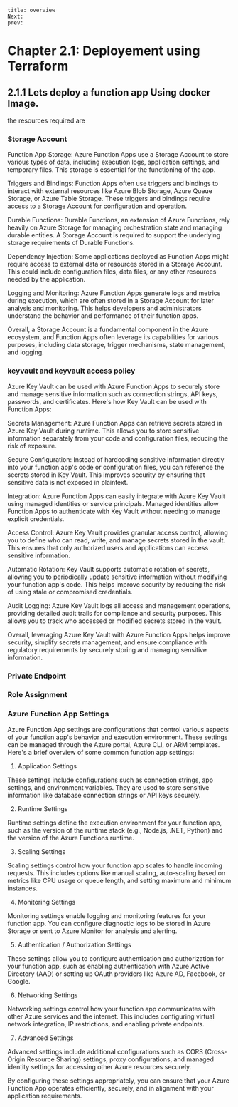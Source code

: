 ```
title: overview
Next:
prev:
```
# Chapter 2.1: Deployement using Terraform 

## 2.1.1 Lets deploy a function app  **Using docker Image**. 
the resources required are
### Storage Account
Function App Storage: Azure Function Apps use a Storage Account to store various types of data, including execution logs, application settings, and temporary files. This storage is essential for the functioning of the app.

Triggers and Bindings: Function Apps often use triggers and bindings to interact with external resources like Azure Blob Storage, Azure Queue Storage, or Azure Table Storage. These triggers and bindings require access to a Storage Account for configuration and operation.

Durable Functions: Durable Functions, an extension of Azure Functions, rely heavily on Azure Storage for managing orchestration state and managing durable entities. A Storage Account is required to support the underlying storage requirements of Durable Functions.

Dependency Injection: Some applications deployed as Function Apps might require access to external data or resources stored in a Storage Account. This could include configuration files, data files, or any other resources needed by the application.

Logging and Monitoring: Azure Function Apps generate logs and metrics during execution, which are often stored in a Storage Account for later analysis and monitoring. This helps developers and administrators understand the behavior and performance of their function apps.

Overall, a Storage Account is a fundamental component in the Azure ecosystem, and Function Apps often leverage its capabilities for various purposes, including data storage, trigger mechanisms, state management, and logging.
### keyvault and keyvault access policy
Azure Key Vault can be used with Azure Function Apps to securely store and manage sensitive information such as connection strings, API keys, passwords, and certificates. Here's how Key Vault can be used with Function Apps:

Secrets Management: Azure Function Apps can retrieve secrets stored in Azure Key Vault during runtime. This allows you to store sensitive information separately from your code and configuration files, reducing the risk of exposure.

Secure Configuration: Instead of hardcoding sensitive information directly into your function app's code or configuration files, you can reference the secrets stored in Key Vault. This improves security by ensuring that sensitive data is not exposed in plaintext.

Integration: Azure Function Apps can easily integrate with Azure Key Vault using managed identities or service principals. Managed identities allow Function Apps to authenticate with Key Vault without needing to manage explicit credentials.

Access Control: Azure Key Vault provides granular access control, allowing you to define who can read, write, and manage secrets stored in the vault. This ensures that only authorized users and applications can access sensitive information.

Automatic Rotation: Key Vault supports automatic rotation of secrets, allowing you to periodically update sensitive information without modifying your function app's code. This helps improve security by reducing the risk of using stale or compromised credentials.

Audit Logging: Azure Key Vault logs all access and management operations, providing detailed audit trails for compliance and security purposes. This allows you to track who accessed or modified secrets stored in the vault.

Overall, leveraging Azure Key Vault with Azure Function Apps helps improve security, simplify secrets management, and ensure compliance with regulatory requirements by securely storing and managing sensitive information.
### Private Endpoint

### Role Assignment
### Azure Function App Settings

Azure Function App settings are configurations that control various aspects of your function app's behavior and execution environment. These settings can be managed through the Azure portal, Azure CLI, or ARM templates. Here's a brief overview of some common function app settings:

1. Application Settings

These settings include configurations such as connection strings, app settings, and environment variables. They are used to store sensitive information like database connection strings or API keys securely.

2. Runtime Settings

Runtime settings define the execution environment for your function app, such as the version of the runtime stack (e.g., Node.js, .NET, Python) and the version of the Azure Functions runtime.

3. Scaling Settings

Scaling settings control how your function app scales to handle incoming requests. This includes options like manual scaling, auto-scaling based on metrics like CPU usage or queue length, and setting maximum and minimum instances.

4. Monitoring Settings

Monitoring settings enable logging and monitoring features for your function app. You can configure diagnostic logs to be stored in Azure Storage or sent to Azure Monitor for analysis and alerting.

5. Authentication / Authorization Settings

These settings allow you to configure authentication and authorization for your function app, such as enabling authentication with Azure Active Directory (AAD) or setting up OAuth providers like Azure AD, Facebook, or Google.

6. Networking Settings

Networking settings control how your function app communicates with other Azure services and the internet. This includes configuring virtual network integration, IP restrictions, and enabling private endpoints.

7. Advanced Settings

Advanced settings include additional configurations such as CORS (Cross-Origin Resource Sharing) settings, proxy configurations, and managed identity settings for accessing other Azure resources securely.

By configuring these settings appropriately, you can ensure that your Azure Function App operates efficiently, securely, and in alignment with your application requirements.
